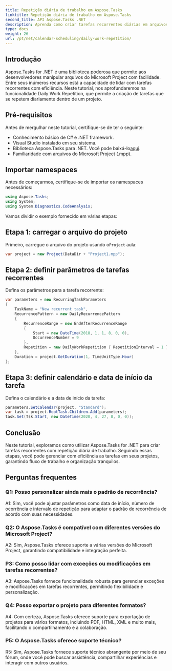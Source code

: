 ```yaml
---
title: Repetição diária de trabalho em Aspose.Tasks
linktitle: Repetição diária de trabalho em Aspose.Tasks
second_title: API Aspose.Tasks .NET
description: Aprenda como criar tarefas recorrentes diárias em arquivos do Microsoft Project usando Aspose.Tasks for .NET. Aumente a produtividade e a organização sem esforço.
type: docs
weight: 26
url: /pt/net/calendar-scheduling/daily-work-repetition/
---
```

## Introdução

Aspose.Tasks for .NET é uma biblioteca poderosa que permite aos desenvolvedores manipular arquivos do Microsoft Project com facilidade. Entre seus inúmeros recursos está a capacidade de lidar com tarefas recorrentes com eficiência. Neste tutorial, nos aprofundaremos na funcionalidade Daily Work Repetition, que permite a criação de tarefas que se repetem diariamente dentro de um projeto.

## Pré-requisitos

Antes de mergulhar neste tutorial, certifique-se de ter o seguinte:

- Conhecimento básico de C# e .NET framework.
- Visual Studio instalado em seu sistema.
-  Biblioteca Aspose.Tasks para .NET. Você pode baixá-lo[aqui](https://releases.aspose.com/tasks/net/).
- Familiaridade com arquivos do Microsoft Project (.mpp).

## Importar namespaces

Antes de começarmos, certifique-se de importar os namespaces necessários:

```csharp
using Aspose.Tasks;
using System;
using System.Diagnostics.CodeAnalysis;


```

Vamos dividir o exemplo fornecido em várias etapas:

## Etapa 1: carregar o arquivo do projeto

Primeiro, carregue o arquivo do projeto usando o`Project` aula:

```csharp
var project = new Project(DataDir + "Project1.mpp");
```

## Etapa 2: definir parâmetros de tarefas recorrentes

Defina os parâmetros para a tarefa recorrente:

```csharp
var parameters = new RecurringTaskParameters
{
    TaskName = "New recurrent task",
    RecurrencePattern = new DailyRecurrencePattern
    {
        RecurrenceRange = new EndAfterRecurrenceRange
        {
            Start = new DateTime(2018, 1, 1, 8, 0, 0),
            OccurrenceNumber = 9
        },
        Repetition = new DailyWorkRepetition { RepetitionInterval = 1 }
    },
    Duration = project.GetDuration(1, TimeUnitType.Hour)
};
```

## Etapa 3: definir calendário e data de início da tarefa

Defina o calendário e a data de início da tarefa:

```csharp
parameters.SetCalendar(project, "Standard");
var task = project.RootTask.Children.Add(parameters);
task.Set(Tsk.Start, new DateTime(2020, 4, 27, 8, 0, 0));
```

## Conclusão

Neste tutorial, exploramos como utilizar Aspose.Tasks for .NET para criar tarefas recorrentes com repetição diária de trabalho. Seguindo essas etapas, você pode gerenciar com eficiência as tarefas em seus projetos, garantindo fluxo de trabalho e organização tranquilos.

## Perguntas frequentes

### Q1: Posso personalizar ainda mais o padrão de recorrência?

A1: Sim, você pode ajustar parâmetros como data de início, número de ocorrência e intervalo de repetição para adaptar o padrão de recorrência de acordo com suas necessidades.

### Q2: O Aspose.Tasks é compatível com diferentes versões do Microsoft Project?

A2: Sim, Aspose.Tasks oferece suporte a várias versões do Microsoft Project, garantindo compatibilidade e integração perfeita.

### P3: Como posso lidar com exceções ou modificações em tarefas recorrentes?

A3: Aspose.Tasks fornece funcionalidade robusta para gerenciar exceções e modificações em tarefas recorrentes, permitindo flexibilidade e personalização.

### Q4: Posso exportar o projeto para diferentes formatos?

A4: Com certeza, Aspose.Tasks oferece suporte para exportação de projetos para vários formatos, incluindo PDF, HTML, XML e muito mais, facilitando o compartilhamento e a colaboração.

### P5: O Aspose.Tasks oferece suporte técnico?

R5: Sim, Aspose.Tasks fornece suporte técnico abrangente por meio de seu fórum, onde você pode buscar assistência, compartilhar experiências e interagir com outros usuários.